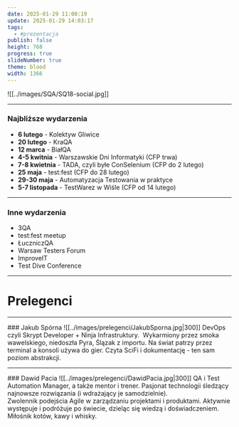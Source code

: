 ```yaml
---
date: 2025-01-29 11:08:19
update: 2025-01-29 14:03:17
tags:
  - #prezentacja
publish: false
height: 768
progress: true
slideNumber: true
theme: blood
width: 1366
---
```


![[../images/SQA/SQ18-social.jpg]]

---

### Najbliższe wydarzenia

- **6 lutego** - Kolektyw Gliwice
- **20 lutego** - KraQA
- **12 marca** - BiałQA
- **4-5 kwitnia** - Warszawskie Dni Informatyki (CFP trwa)
- **7-8 kwietnia** - TADA, czyli byłe ConSelenium (CFP do 2 lutego)
- **25 maja** - test:fest (CFP do 28 lutego)
- **29-30 maja** - Automatyzacja Testowania w praktyce
- **5-7 listopada** - TestWarez w Wiśle (CFP od 14 lutego)

---

### Inne wydarzenia

- 3QA
- test:fest meetup
- ŁuczniczQA
- Warsaw Testers Forum
- ImproveIT
- Test Dive Conference

---

# Prelegenci

---

<grid drop="top" drag="100 10">
### Jakub Spórna
</grid>

<grid drop="bottomleft" drag="30 90">
![[../images/prelegenci/JakubSporna.jpg|300]]
</grid>

<grid drop="bottomright" drag="70 90" align="justify">
DevOps czyli Skrypt Developer + Ninja Infrastruktury.  Wykarmiony przez smoka wawelskiego, niedoszła Pyra, Ślązak z importu. Na świat patrzy przez terminal a konsoli używa do gier. Czyta SciFi i dokumentację - ten sam poziom abstrakcji.
</grid>

---

<grid drop="top" drag="100 10">
### Dawid Pacia
</grid>

<grid drop="bottomleft" drag="30 90">
![[../images/prelegenci/DawidPacia.jpg|300]]
</grid>

<grid drop="bottomright" drag="70 90" align="justify">
QA i Test Automation Manager, a także mentor i trener. Pasjonat technologii śledzący najnowsze rozwiązania (i wdrażający je samodzielnie). <br>Zwolennik podejścia Agile w zarządzaniu projektami i produktami. Aktywnie występuje i podróżuje po świecie, dzieląc się wiedzą i doświadczeniem. Miłośnik kotów, kawy i whisky.
</grid>
